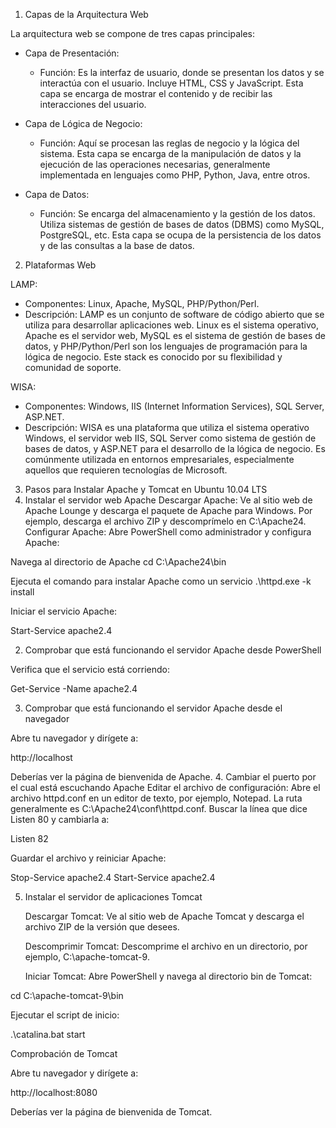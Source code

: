 1. Capas de la Arquitectura Web

La arquitectura web se compone de tres capas principales:
- Capa de Presentación:
  + Función: Es la interfaz de usuario, donde se presentan los datos y se interactúa con el usuario. Incluye HTML, CSS y JavaScript. Esta capa se encarga de mostrar el contenido y de recibir las interacciones del usuario.

- Capa de Lógica de Negocio:
  + Función: Aquí se procesan las reglas de negocio y la lógica del sistema. Esta capa se encarga de la manipulación de datos y la ejecución de las operaciones necesarias, generalmente implementada en lenguajes como PHP, Python, Java, entre otros.

- Capa de Datos:
  + Función: Se encarga del almacenamiento y la gestión de los datos. Utiliza sistemas de gestión de bases de datos (DBMS) como MySQL, PostgreSQL, etc. Esta capa se ocupa de la persistencia de los datos y de las consultas a la base de datos.

2. Plataformas Web

LAMP:
- Componentes: Linux, Apache, MySQL, PHP/Python/Perl.
- Descripción: LAMP es un conjunto de software de código abierto que se utiliza para desarrollar aplicaciones web. Linux es el sistema operativo, Apache es el servidor web, MySQL es el sistema de gestión de bases de datos, y PHP/Python/Perl son los lenguajes de programación para la lógica de negocio. Este stack es conocido por su flexibilidad y comunidad de soporte.

WISA:
- Componentes: Windows, IIS (Internet Information Services), SQL Server, ASP.NET.
- Descripción: WISA es una plataforma que utiliza el sistema operativo Windows, el servidor web IIS, SQL Server como sistema de gestión de bases de datos, y ASP.NET para el desarrollo de la lógica de negocio. Es comúnmente utilizada en entornos empresariales, especialmente aquellos que requieren tecnologías de Microsoft.

3. Pasos para Instalar Apache y Tomcat en Ubuntu 10.04 LTS
  1. Instalar el servidor web Apache
    Descargar Apache: Ve al sitio web de Apache Lounge y descarga el paquete de Apache para Windows.
    Por ejemplo, descarga el archivo ZIP y descomprímelo en C:\Apache24.
    Configurar Apache: Abre PowerShell como administrador y configura Apache:

Navega al directorio de Apache
cd C:\Apache24\bin

Ejecuta el comando para instalar Apache como un servicio
.\httpd.exe -k install


  Iniciar el servicio Apache:

Start-Service apache2.4

  2. Comprobar que está funcionando el servidor Apache desde PowerShell

  Verifica que el servicio está corriendo:

Get-Service -Name apache2.4

  3. Comprobar que está funcionando el servidor Apache desde el navegador

  Abre tu navegador y dirígete a:

http://localhost

  Deberías ver la página de bienvenida de Apache.
  4. Cambiar el puerto por el cual está escuchando Apache
    Editar el archivo de configuración: Abre el archivo httpd.conf en un editor de texto, por ejemplo, Notepad. La ruta generalmente es C:\Apache24\conf\httpd.conf.
    Buscar la línea que dice Listen 80 y cambiarla a:

Listen 82

  Guardar el archivo y reiniciar Apache:

  Stop-Service apache2.4
  Start-Service apache2.4

5. Instalar el servidor de aplicaciones Tomcat

    Descargar Tomcat: Ve al sitio web de Apache Tomcat y descarga el archivo ZIP de la versión que desees.

    Descomprimir Tomcat: Descomprime el archivo en un directorio, por ejemplo, C:\apache-tomcat-9.

    Iniciar Tomcat: Abre PowerShell y navega al directorio bin de Tomcat:

cd C:\apache-tomcat-9\bin

  Ejecutar el script de inicio:

.\catalina.bat start

  Comprobación de Tomcat

  Abre tu navegador y dirígete a:

http://localhost:8080

  Deberías ver la página de bienvenida de Tomcat.
